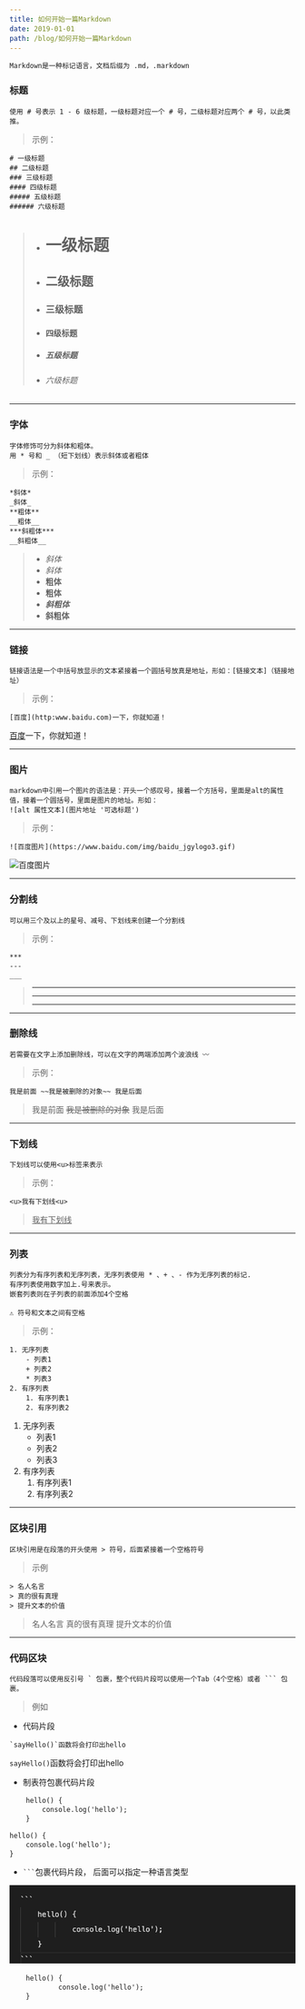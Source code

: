 ```yaml
---
title: 如何开始一篇Markdown
date: 2019-01-01
path: /blog/如何开始一篇Markdown
---
```

    Markdown是一种标记语言，文档后缀为 .md，.markdown

### 标题
    使用 # 号表示 1 - 6 级标题，一级标题对应一个 # 号，二级标题对应两个 # 号，以此类推。

> 示例：
```
# 一级标题
## 二级标题
### 三级标题
#### 四级标题
##### 五级标题
###### 六级标题
```
> - # 一级标题
> - ## 二级标题
> - ### 三级标题
> - #### 四级标题
> - ##### 五级标题
> - ###### 六级标题
---
### 字体
    字体修饰可分为斜体和粗体。
    用 * 号和 _ （短下划线）表示斜体或者粗体

> 示例：
```
*斜体*
_斜体_
**粗体**
__粗体__
***斜粗体***
__斜粗体__
```
> - *斜体*
> - _斜体_
> - **粗体**
> - __粗体__
> - ***斜粗体***
> - __斜粗体__
---

### 链接
    链接语法是一个中括号放显示的文本紧接着一个圆括号放真是地址，形如：[链接文本]（链接地址）

> 示例：

    [百度](http:www.baidu.com)一下，你就知道！

[百度](http:www.baidu.com)一下，你就知道！

---
### 图片
    markdown中引用一个图片的语法是：开头一个感叹号，接着一个方括号，里面是alt的属性值，接着一个圆括号，里面是图片的地址。形如：
    ![alt 属性文本](图片地址 '可选标题')

> 示例：
```
![百度图片](https://www.baidu.com/img/baidu_jgylogo3.gif)
```

![百度图片](https://www.baidu.com/img/baidu_jgylogo3.gif)

---
### 分割线
    可以用三个及以上的星号、减号、下划线来创建一个分割线

> 示例：
```
***
---
___
```
> ***
> ---
> ___
---
### 删除线
    若需要在文字上添加删除线，可以在文字的两端添加两个波浪线 〰️

> 示例：
```
我是前面 ~~我是被删除的对象~~ 我是后面
```
> 我是前面 ~~我是被删除的对象~~ 我是后面
---
### 下划线
    下划线可以使用<u>标签来表示

> 示例：
```
<u>我有下划线<u>
```
> <u>我有下划线</u>
---
### 列表
    列表分为有序列表和无序列表，无序列表使用 * 、+ 、- 作为无序列表的标记.
    有序列表使用数字加上.号来表示。
    嵌套列表则在子列表的前面添加4个空格

    ⚠️ 符号和文本之间有空格

> 示例：
```
1. 无序列表
    - 列表1
    + 列表2
    * 列表3
2. 有序列表
    1. 有序列表1
    2. 有序列表2
```
1. 无序列表
    - 列表1
    + 列表2
    * 列表3
2. 有序列表
    1. 有序列表1
    2. 有序列表2

---
### 区块引用
    区块引用是在段落的开头使用 > 符号，后面紧接着一个空格符号

> 示例
```
> 名人名言
> 真的很有真理
> 提升文本的价值
```
> 名人名言
> 真的很有真理
> 提升文本的价值
---
### 代码区块
    代码段落可以使用反引号 ` 包裹，整个代码片段可以使用一个Tab（4个空格）或者 ``` 包裹。
> 例如
- 代码片段
```
`sayHello()`函数将会打印出hello
```
`sayHello()`函数将会打印出hello

- 制表符包裹代码片段
```
    hello() {
        console.log('hello');
    }
```

    hello() {
        console.log('hello');
    }

- ` ``` `包裹代码片段， 后面可以指定一种语言类型

![代码片段](../../images/code.jpeg)

```
    hello() {
            console.log('hello');
    }
```










